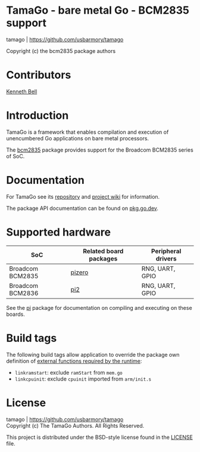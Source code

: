 TamaGo - bare metal Go - BCM2835 support
========================================

tamago | https://github.com/usbarmory/tamago

Copyright (c) the bcm2835 package authors  

Contributors
============

[Kenneth Bell](https://github.com/kenbell)

Introduction
============

TamaGo is a framework that enables compilation and execution of unencumbered Go
applications on bare metal processors.

The [bcm2835](https://github.com/usbarmory/tamago/tree/master/soc/bcm2835)
package provides support for the Broadcom BCM2835 series of SoC.

Documentation
=============

For TamaGo see its [repository](https://github.com/usbarmory/tamago) and
[project wiki](https://github.com/usbarmory/tamago/wiki) for information.

The package API documentation can be found on
[pkg.go.dev](https://pkg.go.dev/github.com/usbarmory/tamago).

Supported hardware
==================

| SoC              | Related board packages                                                             | Peripheral drivers |
|------------------|------------------------------------------------------------------------------------|--------------------|
| Broadcom BCM2835 | [pizero](https://github.com/usbarmory/tamago/tree/master/board/raspberrypi/pizero) | RNG, UART, GPIO    |
| Broadcom BCM2836 | [pi2](https://github.com/usbarmory/tamago/tree/master/board/raspberrypi/pi2)       | RNG, UART, GPIO    |

See the [pi](https://github.com/usbarmory/tamago/tree/master/board/raspberrypi) package
for documentation on compiling and executing on these boards.

Build tags
==========

The following build tags allow application to override the package own definition of
[external functions required by the runtime](https://pkg.go.dev/github.com/usbarmory/tamago/doc):

* `linkramstart`: exclude `ramStart` from `mem.go`
* `linkcpuinit`: exclude `cpuinit` imported from `arm/init.s`

License
=======

tamago | https://github.com/usbarmory/tamago  
Copyright (c) The TamaGo Authors. All Rights Reserved.

This project is distributed under the BSD-style license found in the
[LICENSE](https://github.com/usbarmory/tamago/blob/master/LICENSE) file.
